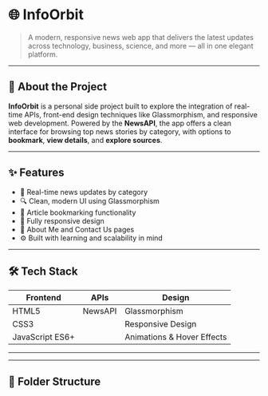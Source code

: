 # 🌐 InfoOrbit

> A modern, responsive news web app that delivers the latest updates across technology, business, science, and more — all in one elegant platform.

---

## 🚀 About the Project

**InfoOrbit** is a personal side project built to explore the integration of real-time APIs, front-end design techniques like Glassmorphism, and responsive web development. Powered by the **NewsAPI**, the app offers a clean interface for browsing top news stories by category, with options to **bookmark**, **view details**, and **explore sources**.

---

## ✨ Features

- 📰 Real-time news updates by category
- 🔍 Clean, modern UI using Glassmorphism
- 🔖 Article bookmarking functionality
- 📱 Fully responsive design
- 📂 About Me and Contact Us pages
- ⚙️ Built with learning and scalability in mind

---

## 🛠️ Tech Stack

| Frontend | APIs     | Design |
|----------|----------|--------|
| HTML5    | NewsAPI  | Glassmorphism |
| CSS3     |          | Responsive Design |
| JavaScript ES6+ |    | Animations & Hover Effects |

---

---

## 📂 Folder Structure
